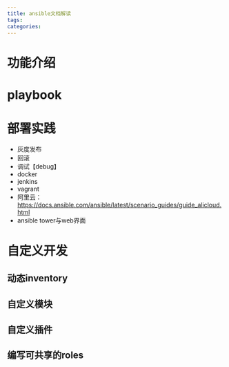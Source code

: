 ```yaml
---
title: ansible文档解读
tags:
categories:
---
```

# 功能介绍

# playbook

# 部署实践
* 灰度发布
* 回滚
* 调试【debug】
* docker
* jenkins
* vagrant
* 阿里云：<https://docs.ansible.com/ansible/latest/scenario_guides/guide_alicloud.html>
* ansible tower与web界面

# 自定义开发
## 动态inventory
## 自定义模块
## 自定义插件
## 编写可共享的roles


